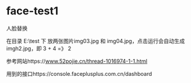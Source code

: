 # face-test1
人脸替换

在目录 E:\test 下 放两张图片img03.jpg 和 img04.jpg，点击运行会自动生成 imgh2.jpg，即 3 + 4 =》 2

参考网站https://www.52pojie.cn/thread-1016974-1-1.html

用到的接口https://console.faceplusplus.com.cn/dashboard
